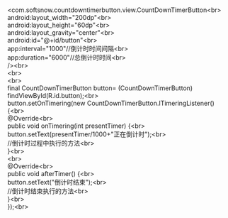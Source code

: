 <br><com.softsnow.countdowntimerbutton.view.CountDownTimerButton\<br> 
        <br>android:layout_width="200dp"\<br> 
        <br>android:layout_height="60dp"\<br> 
        <br>android:layout_gravity="center"\<br> 
        <br>android:id="@+id/button"\<br> 
        <br>app:interval="1000"//倒计时时间间隔\<br> 
       <br> app:duration="6000"//总倒计时时间\<br> 
        <br>/>\<br> 
        <br>\<br> 
        <br>\<br> 
 <br>final CountDownTimerButton button= (CountDownTimerButton) findViewById(R.id.button);\<br> 
       <br> button.setOnTimering(new CountDownTimerButton.ITimeringListener() {\<br> 
           <br> @Override\<br> 
           <br> public void onTimering(int presentTimer) {\<br> 
               <br> button.setText(presentTimer/1000+"正在倒计时");\<br> 
                <br>//倒计时过程中执行的方法\<br> 
           <br> }\<br> 
	    <br>\<br> 
            <br>@Override\<br> 
            <br>public void afterTimer() {\<br> 
                <br>button.setText("倒计时结束");\<br> 
                 <br>//倒计时结束执行的方法\<br> 
            <br>}\<br> 
       <br> });\<br> 
